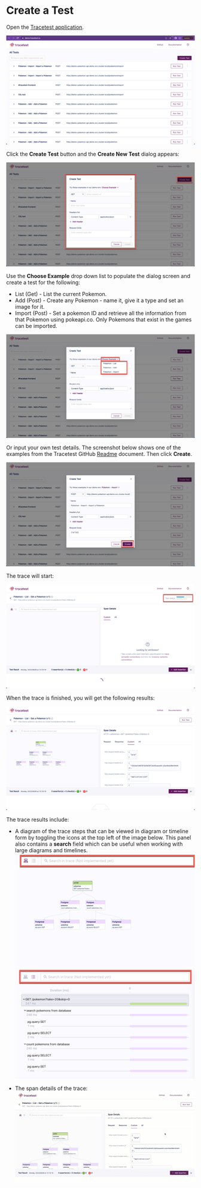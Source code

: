 # Create a Test

Open the [Tracetest application](https://demo.tracetest.io).

![Main Screen](img/main-screen-mvp.png)

Click the **Create Test** button and the **Create New Test** dialog appears:

![Create a Test](img/create-test-mvp.png)

Use the **Choose Example** drop down list to populate the dialog screen and create a test for the following:

- List (Get) - List the current Pokemon.
- Add (Post) - Create any Pokemon - name it, give it a type and set an image for it.
- Import (Post) - Set a pokemon ID and retrieve all the information from that Pokemon using pokeapi.co. Only Pokemons that exist in the games can be imported.

![Choose Example](img/choose-example-mvp.png)

Or input your own test details. The screenshot below shows one of the examples from the Tracetest GitHub [Readme](https://github.com/kubeshop/tracetest#readmed) document. Then click **Create**.

![Create New Test](img/run-test-mvp.png)

The trace will start:

![Awaiting Trace](img/awaiting-trace-mvp.png)

When the trace is finished, you will get the following results:

![Finished Trace](img/finished-trace-mvp.png)

The trace results include:

- A diagram of the trace steps that can be viewed in diagram or timeline form by toggling the icons at the top left of the image below. This panel also contains a **search** field which can be useful when working with large diagrams and timelines.
![Trace Diagram](img/trace-diagram-mvp.png)
![Trace Timeline](img/trace-timeline-mvp.png)

- The span details of the trace:
![Span Details](img/span-details-mvp.gif)

